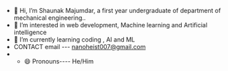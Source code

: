 - 👋 Hi, I’m Shaunak Majumdar, a first year undergraduate of department of mechanical engineering..
- 👀 I’m interested in web development, Machine learning and Artificial intelligence
- 🌱 I’m currently learning  coding , AI and ML
- CONTACT  email --- nanoheist007@gmail.com
- - 😄 Pronouns---- He/Him
  

<!---
23ME30056/23ME30056 is a ✨ special ✨ repository because its `README.md` (this file) appears on your GitHub profile.
You can click the Preview link to take a look at your changes.
--->
